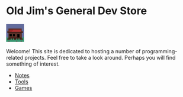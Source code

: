 # Old Jim's General Dev Store

![](images/general_store48.png) 

Welcome! This site is dedicated to hosting a number of programming-related projects. Feel free to take a look around. Perhaps you will find something of interest.

- [Notes](notes.html) 
- [Tools](tools.html)
- [Games](games.html)

